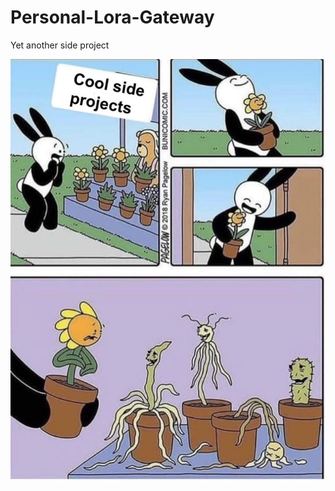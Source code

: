 # Personal-Lora-Gateway
Yet another side project

![YASP](https://github.com/KunalGautam/Personal-Lora-Gateway/blob/main/documentation/images/meme.png?raw=true)
